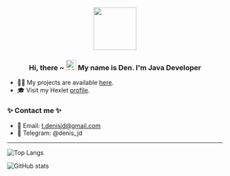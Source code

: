 <div align="center">
<h1><img src="https://media4.giphy.com/media/VTtANKl0beDFQRLDTh/giphy.gif" width="100"/></h1>
</div>
<h3 align="center">Hi, there ~ 
  <img src="https://user-images.githubusercontent.com/1303154/88677602-1635ba80-d120-11ea-84d8-d263ba5fc3c0.gif" width="24px" height="24px" alt="hi"> My name is Den. I'm Java Developer
</h3>

- 👨‍💻 My projects are available [here](https://github.com/DenisJD?tab=repositories).
- 🎓 Visit my Hexlet [profile](https://ru.hexlet.io/u/denisjd).

<h3> ✨ Contact me ✨</h3>

- 📧 Email: t.denisjd@gmail.com
- 📱 Telegram: @denis_jd

<hr>

![Top Langs](https://github-readme-stats-wine-one-40.vercel.app/api/top-langs/?username=DenisJD&show_icons=true&layout=compact&theme=tokyonight)

![GitHub stats](https://github-readme-stats-wine-one-40.vercel.app/api?username=DenisJD&show_icons=true&count_private=true&theme=tokyonight)

<!--
<h3 align="center">↺ I’m currently studying at Hexlet school and now I'm looking for new career opportunities as a Junior Java Developer.</h3>
- 🔭 Open to work, remote or Moscow.
- 📫 My [CV](https://cv.hexlet.io/resumes/1669).
**DenisJD/DenisJD** is a ✨ _special_ ✨ repository because its `README.md` (this file) appears on your GitHub profile.

Here are some ideas to get you started:

- 🔭 I’m currently working on ...
- 🌱 I’m currently learning ...
- 👯 I’m looking to collaborate on ...
- 🤔 I’m looking for help with ...
- 💬 Ask me about ...
- 📫 How to reach me: ...
- 😄 Pronouns: ...
- ⚡ Fun fact: ...
-->
